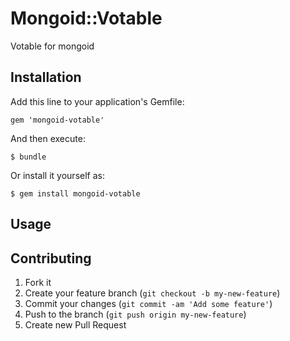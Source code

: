 # Mongoid::Votable

Votable for mongoid

## Installation

Add this line to your application's Gemfile:

    gem 'mongoid-votable'

And then execute:

    $ bundle

Or install it yourself as:

    $ gem install mongoid-votable

## Usage



## Contributing

1. Fork it
2. Create your feature branch (`git checkout -b my-new-feature`)
3. Commit your changes (`git commit -am 'Add some feature'`)
4. Push to the branch (`git push origin my-new-feature`)
5. Create new Pull Request
